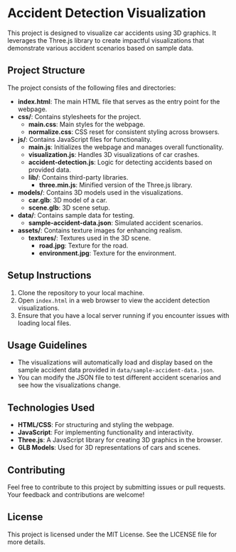 # Accident Detection Visualization

This project is designed to visualize car accidents using 3D graphics. It leverages the Three.js library to create impactful visualizations that demonstrate various accident scenarios based on sample data.

## Project Structure

The project consists of the following files and directories:

- **index.html**: The main HTML file that serves as the entry point for the webpage.
- **css/**: Contains stylesheets for the project.
  - **main.css**: Main styles for the webpage.
  - **normalize.css**: CSS reset for consistent styling across browsers.
- **js/**: Contains JavaScript files for functionality.
  - **main.js**: Initializes the webpage and manages overall functionality.
  - **visualization.js**: Handles 3D visualizations of car crashes.
  - **accident-detection.js**: Logic for detecting accidents based on provided data.
  - **lib/**: Contains third-party libraries.
    - **three.min.js**: Minified version of the Three.js library.
- **models/**: Contains 3D models used in the visualizations.
  - **car.glb**: 3D model of a car.
  - **scene.glb**: 3D scene setup.
- **data/**: Contains sample data for testing.
  - **sample-accident-data.json**: Simulated accident scenarios.
- **assets/**: Contains texture images for enhancing realism.
  - **textures/**: Textures used in the 3D scene.
    - **road.jpg**: Texture for the road.
    - **environment.jpg**: Texture for the environment.

## Setup Instructions

1. Clone the repository to your local machine.
2. Open `index.html` in a web browser to view the accident detection visualizations.
3. Ensure that you have a local server running if you encounter issues with loading local files.

## Usage Guidelines

- The visualizations will automatically load and display based on the sample accident data provided in `data/sample-accident-data.json`.
- You can modify the JSON file to test different accident scenarios and see how the visualizations change.

## Technologies Used

- **HTML/CSS**: For structuring and styling the webpage.
- **JavaScript**: For implementing functionality and interactivity.
- **Three.js**: A JavaScript library for creating 3D graphics in the browser.
- **GLB Models**: Used for 3D representations of cars and scenes.

## Contributing

Feel free to contribute to this project by submitting issues or pull requests. Your feedback and contributions are welcome!

## License

This project is licensed under the MIT License. See the LICENSE file for more details.